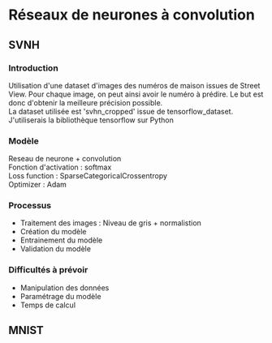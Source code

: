 # Réseaux de neurones à convolution

## SVNH

### Introduction
Utilisation d'une dataset d'images des numéros de maison issues de Street View.
Pour chaque image, on peut ainsi avoir le numéro à prédire. Le but est donc d'obtenir la meilleure précision possible.  
La dataset utilisée est 'svhn_cropped' issue de tensorflow_dataset.
J'utiliserais la bibliothèque tensorflow sur Python

### Modèle  
Reseau de neurone + convolution  
Fonction d'activation : softmax  
Loss function : SparseCategoricalCrossentropy  
Optimizer : Adam

### Processus 
* Traitement des images : Niveau de gris + normalistion
* Création du modèle
* Entrainement du modèle 
* Validation du modèle

### Difficultés à prévoir
* Manipulation des données
* Paramétrage du modèle 
* Temps de calcul


## MNIST
